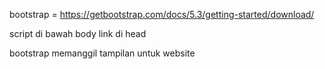 bootstrap = https://getbootstrap.com/docs/5.3/getting-started/download/

script di bawah body
link di head

bootstrap memanggil tampilan untuk website